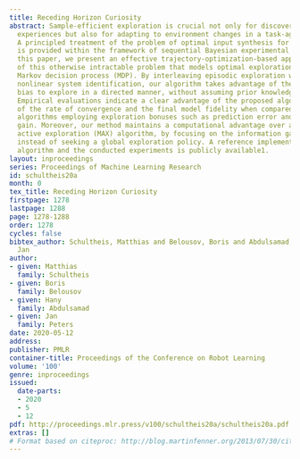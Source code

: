 ```yaml
---
title: Receding Horizon Curiosity
abstract: Sample-efficient exploration is crucial not only for discovering rewarding
  experiences but also for adapting to environment changes in a task-agnostic fashion.
  A principled treatment of the problem of optimal input synthesis for system identification
  is provided within the framework of sequential Bayesian experimental design. In
  this paper, we present an effective trajectory-optimization-based approximate solution
  of this otherwise intractable problem that models optimal exploration in an unknown
  Markov decision process (MDP). By interleaving episodic exploration with Bayesian
  nonlinear system identification, our algorithm takes advantage of the inductive
  bias to explore in a directed manner, without assuming prior knowledge of the MDP.
  Empirical evaluations indicate a clear advantage of the proposed algorithm in terms
  of the rate of convergence and the final model fidelity when compared to intrinsic-motivation-based
  algorithms employing exploration bonuses such as prediction error and information
  gain. Moreover, our method maintains a computational advantage over a recent model-based
  active exploration (MAX) algorithm, by focusing on the information gain along trajectories
  instead of seeking a global exploration policy. A reference implementation of our
  algorithm and the conducted experiments is publicly available1.
layout: inproceedings
series: Proceedings of Machine Learning Research
id: schultheis20a
month: 0
tex_title: Receding Horizon Curiosity
firstpage: 1278
lastpage: 1288
page: 1278-1288
order: 1278
cycles: false
bibtex_author: Schultheis, Matthias and Belousov, Boris and Abdulsamad, Hany and Peters,
  Jan
author:
- given: Matthias
  family: Schultheis
- given: Boris
  family: Belousov
- given: Hany
  family: Abdulsamad
- given: Jan
  family: Peters
date: 2020-05-12
address: 
publisher: PMLR
container-title: Proceedings of the Conference on Robot Learning
volume: '100'
genre: inproceedings
issued:
  date-parts:
  - 2020
  - 5
  - 12
pdf: http://proceedings.mlr.press/v100/schultheis20a/schultheis20a.pdf
extras: []
# Format based on citeproc: http://blog.martinfenner.org/2013/07/30/citeproc-yaml-for-bibliographies/
---
```

